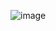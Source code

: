 ![image](https://github.com/Rahul-chaurasiya/Leetcode-Practice-Problem/assets/77222540/57bca202-74f5-4bec-814e-68ba3d678832)
